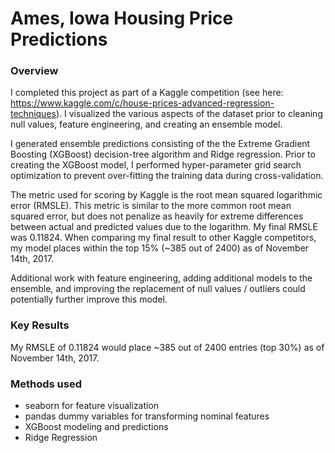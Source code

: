 # Ames, Iowa Housing Price Predictions

### Overview
I completed this project as part of a Kaggle competition (see here: https://www.kaggle.com/c/house-prices-advanced-regression-techniques). I visualized the various aspects of the dataset prior to cleaning null values, feature engineering, and creating an ensemble model. 

I generated ensemble predictions consisting of the the Extreme Gradient Boosting (XGBoost) decision-tree algorithm and Ridge regression. Prior to creating the XGBoost model, I performed hyper-parameter grid search optimization to prevent over-fitting the training data during cross-validation. 

The metric used for scoring by Kaggle is the root mean squared logarithmic error (RMSLE). This metric is similar to the more common root mean squared error, but does not penalize as heavily for extreme differences between actual and predicted values due to the logarithm. My final RMSLE was 0.11824. When comparing my final result to other Kaggle competitors, my model places within the top 15% (~385 out of 2400) as of November 14th, 2017. 

Additional work with feature engineering, adding additional models to the ensemble, and improving the replacement of null values / outliers could potentially further improve this model.

### Key Results
My RMSLE of 0.11824 would place ~385 out of 2400 entries (top 30%) as of November 14th, 2017.

### Methods used
- seaborn for feature visualization
- pandas dummy variables for transforming nominal features
- XGBoost modeling and predictions
- Ridge Regression

